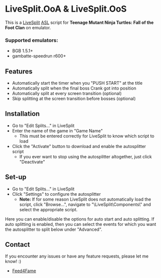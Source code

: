 # LiveSplit.OoA & LiveSplit.OoS
This is a  [LiveSplit](http://livesplit.github.io) [ASL](https://github.com/LiveSplit/LiveSplit/blob/master/Documentation/Auto-Splitters.md) script for **Teenage Mutant Ninja Turtles: Fall of the Foot Clan** on emulator.

### Supported emulators:
- BGB 1.5.1+
- gambatte-speedrun r600+

## Features
- Automatically start the timer when you "PUSH START" at the title
- Automatically split when the final boss Crank got into position
- Automatically split at every screen transition (optional)
- Skip splitting at the screen transition before bosses (optional)

## Installation
- Go to "Edit Splits..." in LiveSplit
- Enter the name of the game in "Game Name"
    - This must be entered correctly for LiveSplit to know which script to load
- Click the "Activate" button to download and enable the autosplitter script
    - If you ever want to stop using the autosplitter altogether, just click "Deactivate"

## Set-up
- Go to "Edit Splits..." in LiveSplit
- Click "Settings" to configure the autosplitter
    - **Note:** If for some reason LiveSplit does not automatically load the script, click "Browse...", navigate to "\LiveSplit\Components\\" and select the appropriate script.

Here you can enable/disable the options for auto start and auto splitting. If auto splitting is enabled, then you can select the events for which you want the autosplitter to split below under "Advanced".

## Contact
If you encounter any issues or have any feature requests, please let me know! :)
- [Feed4Fame](http://twitch.tv/Feed4Fame)
